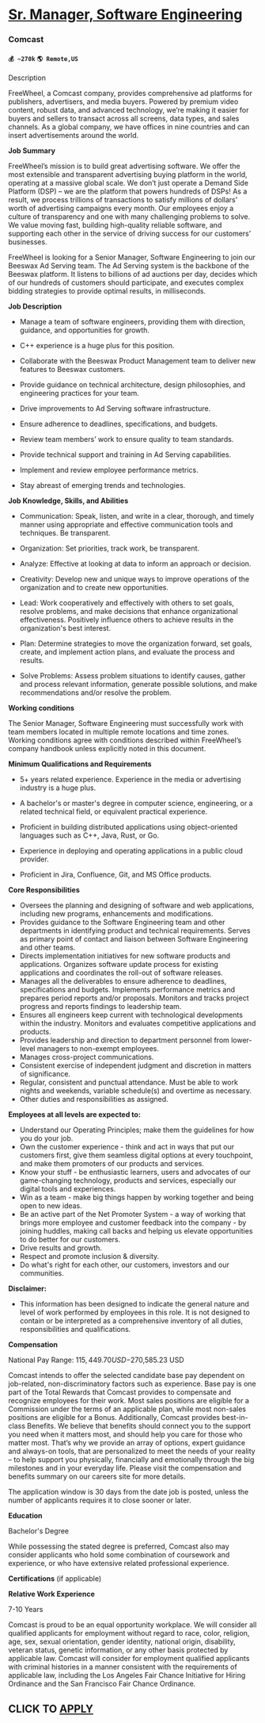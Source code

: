 # [Sr. Manager, Software Engineering](https://www.remotewlb.com/apply/sr-manager-software-engineering-60578)  
### Comcast  
#### `💰 ~270k` `🌎 Remote,US`  

Description

FreeWheel, a Comcast company, provides comprehensive ad platforms for publishers, advertisers, and media buyers. Powered by premium video content, robust data, and advanced technology, we’re making it easier for buyers and sellers to transact across all screens, data types, and sales channels. As a global company, we have offices in nine countries and can insert advertisements around the world.

 **Job Summary**

FreeWheel’s mission is to build great advertising software. We offer the most extensible and transparent advertising buying platform in the world, operating at a massive global scale. We don’t just operate a Demand Side Platform (DSP) – we are the platform that powers hundreds of DSPs! As a result, we process trillions of transactions to satisfy millions of dollars’ worth of advertising campaigns every month. Our employees enjoy a culture of transparency and one with many challenging problems to solve. We value moving fast, building high-quality reliable software, and supporting each other in the service of driving success for our customers’ businesses.  
  
FreeWheel is looking for a Senior Manager, Software Engineering to join our Beeswax Ad Serving team. The Ad Serving system is the backbone of the Beeswax platform. It listens to billions of ad auctions per day, decides which of our hundreds of customers should participate, and executes complex bidding strategies to provide optimal results, in milliseconds.

**Job Description**

  * Manage a team of software engineers, providing them with direction, guidance, and opportunities for growth.

  * C++ experience is a huge plus for this position.

  * Collaborate with the Beeswax Product Management team to deliver new features to Beeswax customers.

  * Provide guidance on technical architecture, design philosophies, and engineering practices for your team.

  * Drive improvements to Ad Serving software infrastructure.

  * Ensure adherence to deadlines, specifications, and budgets.

  * Review team members’ work to ensure quality to team standards.

  * Provide technical support and training in Ad Serving capabilities.

  * Implement and review employee performance metrics.

  * Stay abreast of emerging trends and technologies.

**Job Knowledge, Skills, and Abilities**

  * Communication: Speak, listen, and write in a clear, thorough, and timely manner using appropriate and effective communication tools and techniques. Be transparent. 

  * Organization: Set priorities, track work, be transparent. 

  * Analyze: Effective at looking at data to inform an approach or decision. 

  * Creativity: Develop new and unique ways to improve operations of the organization and to create new opportunities. 

  * Lead: Work cooperatively and effectively with others to set goals, resolve problems, and make decisions that enhance organizational effectiveness. Positively influence others to achieve results in the organization's best interest. 

  * Plan: Determine strategies to move the organization forward, set goals, create, and implement action plans, and evaluate the process and results. 

  * Solve Problems: Assess problem situations to identify causes, gather and process relevant information, generate possible solutions, and make recommendations and/or resolve the problem. 

**Working conditions**

The Senior Manager, Software Engineering must successfully work with team members located in multiple remote locations and time zones. Working conditions agree with conditions described within FreeWheel’s company handbook unless explicitly noted in this document.

**Minimum Qualifications and Requirements**

  * 5+ years related experience. Experience in the media or advertising industry is a huge plus.

  * A bachelor's or master's degree in computer science, engineering, or a related technical field, or equivalent practical experience.

  * Proficient in building distributed applications using object-oriented languages such as C++, Java, Rust, or Go.

  * Experience in deploying and operating applications in a public cloud provider.

  * Proficient in Jira, Confluence, Git, and MS Office products.

**Core Responsibilities**

  * Oversees the planning and designing of software and web applications, including new programs, enhancements and modifications.
  * Provides guidance to the Software Engineering team and other departments in identifying product and technical requirements. Serves as primary point of contact and liaison between Software Engineering and other teams.
  * Directs implementation initiatives for new software products and applications. Organizes software update process for existing applications and coordinates the roll-out of software releases.
  * Manages all the deliverables to ensure adherence to deadlines, specifications and budgets. Implements performance metrics and prepares period reports and/or proposals. Monitors and tracks project progress and reports findings to leadership team.
  * Ensures all engineers keep current with technological developments within the industry. Monitors and evaluates competitive applications and products.
  * Provides leadership and direction to department personnel from lower-level managers to non-exempt employees.
  * Manages cross-project communications.
  * Consistent exercise of independent judgment and discretion in matters of significance.
  * Regular, consistent and punctual attendance. Must be able to work nights and weekends, variable schedule(s) and overtime as necessary.
  * Other duties and responsibilities as assigned.

 **Employees at all levels are expected to:**

  * Understand our Operating Principles; make them the guidelines for how you do your job.
  * Own the customer experience - think and act in ways that put our customers first, give them seamless digital options at every touchpoint, and make them promoters of our products and services.
  * Know your stuff - be enthusiastic learners, users and advocates of our game-changing technology, products and services, especially our digital tools and experiences.
  * Win as a team - make big things happen by working together and being open to new ideas.
  * Be an active part of the Net Promoter System - a way of working that brings more employee and customer feedback into the company - by joining huddles, making call backs and helping us elevate opportunities to do better for our customers.
  * Drive results and growth.
  * Respect and promote inclusion & diversity.
  * Do what's right for each other, our customers, investors and our communities.

 **Disclaimer:**

  * This information has been designed to indicate the general nature and level of work performed by employees in this role. It is not designed to contain or be interpreted as a comprehensive inventory of all duties, responsibilities and qualifications.

 **Compensation**

National Pay Range: $115,449.70 USD-$270,585.23 USD

Comcast intends to offer the selected candidate base pay dependent on job-related, non-discriminatory factors such as experience. Base pay is one part of the Total Rewards that Comcast provides to compensate and recognize employees for their work. Most sales positions are eligible for a Commission under the terms of an applicable plan, while most non-sales positions are eligible for a Bonus. Additionally, Comcast provides best-in-class Benefits. We believe that benefits should connect you to the support you need when it matters most, and should help you care for those who matter most. That’s why we provide an array of options, expert guidance and always-on tools, that are personalized to meet the needs of your reality – to help support you physically, financially and emotionally through the big milestones and in your everyday life. Please visit the compensation and benefits summary on our careers site for more details.

The application window is 30 days from the date job is posted, unless the number of applicants requires it to close sooner or later.

 **Education**

Bachelor's Degree

While possessing the stated degree is preferred, Comcast also may consider applicants who hold some combination of coursework and experience, or who have extensive related professional experience.

 **Certifications** (if applicable)

 **Relative Work Experience**

7-10 Years

Comcast is proud to be an equal opportunity workplace. We will consider all qualified applicants for employment without regard to race, color, religion, age, sex, sexual orientation, gender identity, national origin, disability, veteran status, genetic information, or any other basis protected by applicable law. Comcast will consider for employment qualified applicants with criminal histories in a manner consistent with the requirements of applicable law, including the Los Angeles Fair Chance Initiative for Hiring Ordinance and the San Francisco Fair Chance Ordinance.

  
## CLICK TO [APPLY](https://www.remotewlb.com/apply/sr-manager-software-engineering-60578)

